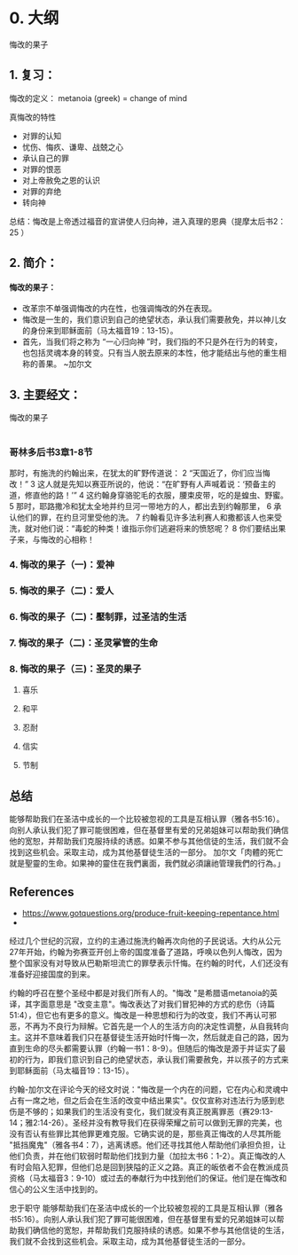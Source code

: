 # 0. 大纲
悔改的果子

## 1. 复习：
悔改的定义：
metanoia (greek) = change of mind

真悔改的特性
- 对罪的认知
- 忧伤、悔疚、谦卑、战兢之心
- 承认自己的罪
- 对罪的恨恶
- 对上帝赦免之恩的认识
- 对罪的弃绝
- 转向神

总结：悔改是上帝透过福音的宣讲使人归向神，进入真理的恩典（提摩太后书2：25 ）

## 2. 简介：
#### 悔改的果子：
- 改革宗不单强调悔改的内在性，也强调悔改的外在表现。
- 悔改是一生的，我们意识到自己的绝望状态，承认我们需要赦免，并以神儿女的身份来到耶稣面前（马太福音19：13-15）。
- 首先，当我们将之称为 “一心归向神 ”时，我们指的不只是外在行为的转变，也包括灵魂本身的转变。只有当人脱去原来的本性，他才能结出与他的重生相称的善果。 ~加尔文

## 3. 主要经文：
悔改的果子
          <br /><br />
### 哥林多后书3章1-8节
那时，有施洗的约翰出来，在犹太的旷野传道说： 2 “天国近了，你们应当悔改！” 3 这人就是先知以赛亚所说的，他说：“在旷野有人声喊着说：‘预备主的道，修直他的路！’” 4 这约翰身穿骆驼毛的衣服，腰束皮带，吃的是蝗虫、野蜜。 5 那时，耶路撒冷和犹太全地并约旦河一带地方的人，都出去到约翰那里， 6 承认他们的罪，在约旦河里受他的洗。 7 约翰看见许多法利赛人和撒都该人也来受洗，就对他们说：“毒蛇的种类！谁指示你们逃避将来的愤怒呢？ 8 你们要结出果子来，与悔改的心相称！



### 4. 悔改的果子（一)：爱神

### 5. 悔改的果子（二)：爱人

### 6. 悔改的果子（二)：壓制罪，过圣洁的生活

### 7. 悔改的果子（二)：圣灵掌管的生命

### 8. 悔改的果子（三)：圣灵的果子


1. 喜乐

2. 和平

3. 忍耐

4. 信实

5. 节制

## 总结
能够帮助我们在圣洁中成长的一个比较被忽视的工具是互相认罪（雅各书5:16）。向别人承认我们犯了罪可能很困难，但在基督里有爱的兄弟姐妹可以帮助我们确信他的宽恕，并帮助我们克服持续的诱惑。如果不参与其他信徒的生活，我们就不会找到这些机会。采取主动，成为其他基督徒生活的一部分。
加尔文「肉體的死亡就是聖靈的生命。如果神的靈住在我們裏面，我們就必須讓祂管理我們的行為。」

## References
- https://www.gotquestions.org/produce-fruit-keeping-repentance.html
- 
经过几个世纪的沉寂，立约的主通过施洗约翰再次向他的子民说话。大约从公元27年开始，约翰为弥赛亚开创上帝的国度准备了道路，呼唤以色列人悔改，因为整个国家没有对导致从巴勒斯坦流亡的罪孽表示忏悔。在约翰的时代，人们还没有准备好迎接国度的到来。

约翰的呼召在整个圣经中都是对我们所有人的。"悔改 "是希腊语metanoia的英译，其字面意思是 "改变主意"。悔改表达了对我们冒犯神的方式的悲伤（诗篇51:4），但它也有更多的意义。悔改是一种思想和行为的改变，我们不再认可邪恶，不再为不良行为辩解。它首先是一个人的生活方向的决定性调整，从自我转向主。这并不意味着我们只在基督徒生活开始时忏悔一次，然后就走自己的路，因为直到生命的尽头都需要认罪（约翰一书1：8-9）。但随后的悔改是源于并证实了最初的行为，即我们意识到自己的绝望状态，承认我们需要赦免，并以孩子的方式来到耶稣面前（马太福音19：13-15）。

约翰-加尔文在评论今天的经文时说："悔改是一个内在的问题，它在内心和灵魂中占有一席之地，但之后会在生活的改变中结出果实"。仅仅宣称对违法行为感到悲伤是不够的；如果我们的生活没有变化，我们就没有真正脱离罪恶（赛29:13-14；雅2:14-26）。圣经并没有教导我们在获得荣耀之前可以做到无罪的完美，也没有否认有些罪比其他罪更难克服。它确实说的是，那些真正悔改的人尽其所能 "抵挡魔鬼"（雅各书4：7），逃离诱惑。他们还寻找其他人帮助他们承担负担，让他们负责，并在他们软弱时帮助他们找到力量（加拉太书6：1-2）。真正悔改的人有时会陷入犯罪，但他们总是回到狭隘的正义之路。真正的皈依者不会在教派成员资格（马太福音3：9-10）或过去的奉献行为中找到他们的保证。他们是在悔改和信心的公义生活中找到的。

忠于职守
能够帮助我们在圣洁中成长的一个比较被忽视的工具是互相认罪（雅各书5:16）。向别人承认我们犯了罪可能很困难，但在基督里有爱的兄弟姐妹可以帮助我们确信他的宽恕，并帮助我们克服持续的诱惑。如果不参与其他信徒的生活，我们就不会找到这些机会。采取主动，成为其他基督徒生活的一部分。